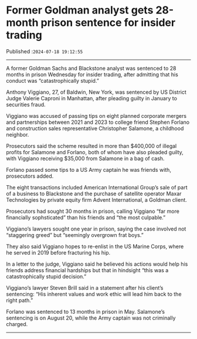 # Former Goldman analyst gets 28-month prison sentence for insider trading

Published :`2024-07-18 19:12:55`

---

A former Goldman Sachs and Blackstone analyst was sentenced to 28 months in prison Wednesday for insider trading, after admitting that his conduct was “catastrophically stupid.”

Anthony Viggiano, 27, of Baldwin, New York, was sentenced by US District Judge Valerie Caproni in Manhattan, after pleading guilty in January to securities fraud.

Viggiano was accused of passing tips on eight planned corporate mergers and partnerships between 2021 and 2023 to college friend Stephen Forlano and construction sales representative Christopher Salamone, a childhood neighbor.

Prosecutors said the scheme resulted in more than $400,000 of illegal profits for Salamone and Forlano, both of whom have also pleaded guilty, with Viggiano receiving $35,000 from Salamone in a bag of cash.

Forlano passed some tips to a US Army captain he was friends with, prosecutors added.

The eight transactions included American International Group’s sale of part of a business to Blackstone and the purchase of satellite operator Maxar Technologies by private equity firm Advent International, a Goldman client.

Prosecutors had sought 30 months in prison, calling Viggiano “far more financially sophsticated” than his friends and “the most culpable.”

Viggiano’s lawyers sought one year in prison, saying the case involved not “staggering greed” but “seemingly overgrown frat boys.”

They also said Viggiano hopes to re-enlist in the US Marine Corps, where he served in 2019 before fracturing his hip.

In a letter to the judge, Viggiano said he believed his actions would help his friends address financial hardships but that in hindsight “this was a catastrophically stupid decision.”

Viggiano’s lawyer Steven Brill said in a statement after his client’s sentencing: “His inherent values and work ethic will lead him back to the right path.”

Forlano was sentenced to 13 months in prison in May. Salamone’s sentencing is on August 20, while the Army captain was not criminally charged.

---

